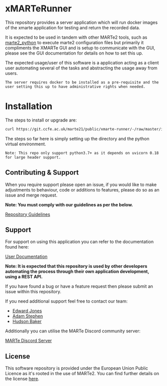 # xMARTeRunner

This repository provides a server application which will run docker images of the xmarte application for testing and return the recorded data.

It is expected to be used in tandem with other MARTe2 tools, such as [marte2_python](https://github.com/ukaea/MARTe2-python) to execute marte2 configuration files but primarily it compliments the XMARTe GUI and is setup to communicate with the GUI, please see the GUI documentation for details on how to set this up.

The expected usage/user of this software is a application acting as a client user automating several of the tasks and abstracting the usage away from users.

``The server requires docker to be installed as a pre-requisite and the user setting this up to have administrative rights when needed.``

# Installation

The steps to install or upgrade are:

``` bash
curl https://git.ccfe.ac.uk/marte21/public/xmarte-runner/-/raw/master/install.sh?inline=false | sudo bash
```

The steps so far here is simply setting up the directory and the python virtual environment.

`` Note: This repo only support python3.7+ as it depends on uvicorn 0.18 for large header support. ``

## Contributing & Support

When you require support please open an issue, if you would like to make adjustments to behaviour, code or additions to features, please do so as an issue and merge request.

**Note: You must comply with our guidelines as per the below.**

[Repository Guidelines](./Guidelines.md)

## Support

For support on using this application you can refer to the documentation found here:

[User Documentation](https://ukaea.github.io/xmarte-runner/)

**Note: It is expected that this repository is used by other developers automating the process through their own application development, using a REST API.**

If you have found a bug or have a feature request then please submit an issue within this repository.

If you need additional support feel free to contact our team:

- [Edward Jones](mailto:edward.jones1@ukaea.uk)
- [Adam Stephen](mailto:adam.stephen@ukaea.uk)
- [Hudson Baker](mailto:hudson.baker@ukaea.uk)

Additionally you can utilise the MARTe Discord community server:

[MARTe Discord Server](https://discord.gg/anSXWtnprW)

## License

This software repository is provided under the European Union Public Licence as it's rooted in the use of MARTe2. You can find further details on the license [here](https://interoperable-europe.ec.europa.eu/collection/eupl/eupl-text-eupl-12).
